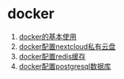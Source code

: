 # docker
1. [docker的基本使用](./docker_basic_use.md)
2. [docker配置nextcloud私有云盘](./nextcloud_in_docker.md)
3. [docker配置redis缓存](./redis_in_docker.md)
4. [docker配置postgresql数据库](./postgresql_in_docker.md)
